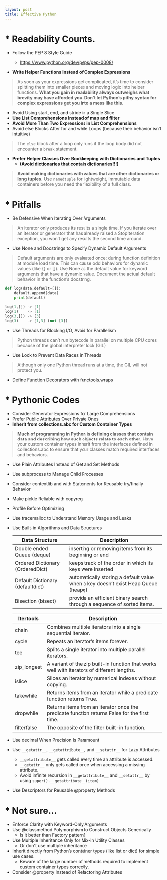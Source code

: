 ```yaml
---
layout: post
title: Effective Python
---
```


# * Readability Counts.

* Follow the PEP 8 Style Guide

  - <https://www.python.org/dev/peps/pep-0008/>

* **Write Helper Functions Instead of Complex Expressions**
> As soon as your expressions get complicated, it’s time to consider splitting them into
> smaller pieces and moving logic into helper functions. **What you gain in readability
> always outweighs what brevity may have afforded you. Don’t let Python’s pithy syntax for
> complex expressions get you into a mess like this.**
* Avoid Using start, end, and stride in a Single Slice
* **Use List Comprehensions Instead of map and filter** 
* **Avoid More Than Two Expressions in List Comprehensions**
* Avoid else Blocks After for and while Loops (because their behavior isn’t intuitive) 
> The `else` block after a loop only runs if the loop body did not encounter a `break` statement.

* **Prefer Helper Classes Over Bookkeeping with Dictionaries and Tuples**
  *  **(Avoid dictionaries that contain dictionaries!!!)**
> **Avoid making dictionaries with values that are other dictionaries or long tuples.**
> Use `namedtuple` for lightweight, immutable data containers before you need the
> flexibility of a full class.

# * Pitfalls 

* Be Defensive When Iterating Over Arguments
> An iterator only produces its results a single time. If you iterate over an iterator or generator 
> that has already raised a StopIteration exception,
> you won’t get any results the second time around. 

* Use None and Docstrings to Specify Dynamic Default Arguments
> Default arguments are only evaluated once: during function definition at module
> load time. This can cause odd behaviors for dynamic values (like {} or []).
> Use None as the default value for keyword arguments that have a dynamic value.
> Document the actual default behavior in the function’s docstring.
```python
def log(data,default=[]):
    default.append(data)
    print(default)

log(1,[]) -> [1]
log(1)    -> [1]
log(3,[]) -> [3]
log(3)    -> [1,3] (not [3])
```

* Use Threads for Blocking I/O, Avoid for Parallelism
> Python threads can’t run bytecode in parallel on multiple CPU cores because of the
> global interpreter lock (GIL)

* Use Lock to Prevent Data Races in Threads
> Although only one Python thread runs at a time, the GIL will not protect you. 

* Define Function Decorators with functools.wraps

# * Pythonic Codes
* Consider Generator Expressions for Large Comprehensions
* Prefer Public Attributes Over Private Ones
* **Inherit from collections.abc for Custom Container Types**
> **Much of programming in Python is defining classes that contain data and describing how
such objects relate to each other.**
> Have your custom container types inherit from the interfaces defined in
> collections.abc to ensure that your classes match required interfaces and
> behaviors.
* Use Plain Attributes Instead of Get and Set Methods
* Use subprocess to Manage Child Processes
* Consider contextlib and with Statements for Reusable try/finally Behavior
* Make pickle Reliable with copyreg
* Profile Before Optimizing
* Use tracemalloc to Understand Memory Usage and Leaks
* Use Built-in Algorithms and Data Structures

   Data Structure | Description
   ---------------|----------------------
   Double ended Queue (deque) | inserting or removing items from its beginning or end    
  Ordered Dictionary (OrderedDict)| keeps track of the order in which its keys were inserted 
  Default Dictionary (defaultdict)| automatically storing a default value when a key doesn’t exist  Heap Queue (heapq)| maintaining a priority queue
  Bisection (bisect)|  provide an efficient binary search through a sequence of sorted items.

   Itertools | Description
   ---------------|----------------------
   chain| Combines multiple iterators into a single sequential iterator.
   cycle| Repeats an iterator’s items forever.
   tee| Splits a single iterator into multiple parallel iterators.
   zip_longest| A variant of the zip built-in function that works well with iterators of different lengths.
   islice| Slices an iterator by numerical indexes without copying.
   takewhile| Returns items from an iterator while a predicate function returns True.
  dropwhile| Returns items from an iterator once the predicate function returns False for the first time.
  filterfalse| The opposite of the filter built-in function.

* Use decimal When Precision Is Paramount
* Use `__getattr__`, `__getattribute__`, and `__setattr__` for Lazy Attributes
  * `__getattribute__` gets called every time an attribute is accessed.
  *  `__getattr__` only gets called once when accessing a missing attribute.
  * Avoid infinite recursion in `__getattribute__` and `__setattr__` by using `super().__getattribute__(item)`
  
* Use Descriptors for Reusable @property Methods

# * Not sure...
* Enforce Clarity with Keyword-Only Arguments
* Use @classmethod Polymorphism to Construct Objects Generically
  * Is it better than Factory pattern?
* Use Multiple Inheritance Only for Mix-in Utility Classes
  * Or don't use multiple inheritance
* Inherit directly from Python’s container types (like list or dict) for simple use cases.
  * Beware of the large number of methods required to implement custom container types correctly.
* Consider @property Instead of Refactoring Attributes
